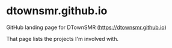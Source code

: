 dtownsmr.github.io
==================

GitHub landing page for DTownSMR (https://dtownsmr.github.io)

That page lists the projects I'm involved with.
